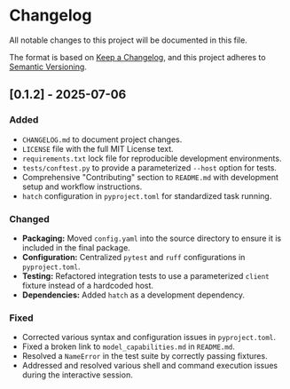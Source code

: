 # Changelog

All notable changes to this project will be documented in this file.

The format is based on [Keep a Changelog](https://keepachangelog.com/en/1.0.0/),
and this project adheres to [Semantic Versioning](https://semver.org/spec/v2.0.0.html).

## [0.1.2] - 2025-07-06

### Added

- `CHANGELOG.md` to document project changes.
- `LICENSE` file with the full MIT License text.
- `requirements.txt` lock file for reproducible development environments.
- `tests/conftest.py` to provide a parameterized `--host` option for tests.
- Comprehensive "Contributing" section to `README.md` with development setup and workflow instructions.
- `hatch` configuration in `pyproject.toml` for standardized task running.

### Changed

- **Packaging:** Moved `config.yaml` into the source directory to ensure it is included in the final package.
- **Configuration:** Centralized `pytest` and `ruff` configurations in `pyproject.toml`.
- **Testing:** Refactored integration tests to use a parameterized `client` fixture instead of a hardcoded host.
- **Dependencies:** Added `hatch` as a development dependency.

### Fixed

- Corrected various syntax and configuration issues in `pyproject.toml`.
- Fixed a broken link to `model_capabilities.md` in `README.md`.
- Resolved a `NameError` in the test suite by correctly passing fixtures.
- Addressed and resolved various shell and command execution issues during the interactive session.
